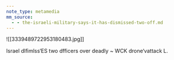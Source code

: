 ```yaml
---
note_type: metamedia
mm_source:
  - - the-israeli-military-says-it-has-dismissed-two-off.md
---
```


![[3339489722953180483.jpg]]

Israel dlﬁmlss‘ES two
dfficers over deadly
~ WCK drone‘vattack L.


